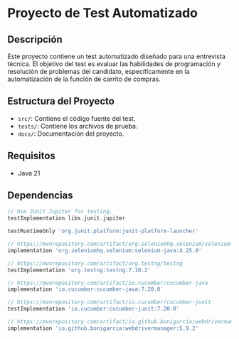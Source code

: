 # Proyecto de Test Automatizado

## Descripción
Este proyecto contiene un test automatizado diseñado para una entrevista técnica. El objetivo del test es evaluar las habilidades de programación y resolución de problemas del candidato, específicamente en la automatización de la función de carrito de compras.

## Estructura del Proyecto
- `src/`: Contiene el código fuente del test.
- `tests/`: Contiene los archivos de prueba.
- `docs/`: Documentación del proyecto.

## Requisitos
- Java 21

## Dependencias
```groovy
// Use JUnit Jupiter for testing.
testImplementation libs.junit.jupiter

testRuntimeOnly 'org.junit.platform:junit-platform-launcher'

// https://mvnrepository.com/artifact/org.seleniumhq.selenium/selenium-java
implementation 'org.seleniumhq.selenium:selenium-java:4.25.0'

// https://mvnrepository.com/artifact/org.testng/testng
testImplementation 'org.testng:testng:7.10.2'

// https://mvnrepository.com/artifact/io.cucumber/cucumber-java
implementation 'io.cucumber:cucumber-java:7.20.0'

// https://mvnrepository.com/artifact/io.cucumber/cucumber-junit
testImplementation 'io.cucumber:cucumber-junit:7.20.0'

// https://mvnrepository.com/artifact/io.github.bonigarcia/webdrivermanager
implementation 'io.github.bonigarcia:webdrivermanager:5.9.2'

